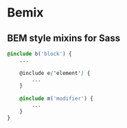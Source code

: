# Bemix
## BEM style mixins for Sass

```scss
@include b('block') {
    ...
    
    @include e('element') {
        ...
    }
    
    @include m('modifier') {
        ...
    }
}



```
